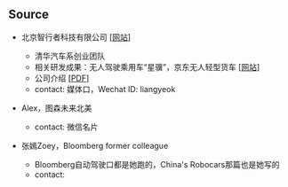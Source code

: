 ## Source
- 北京智行者科技有限公司 [[网站](https://www.idriverplus.com/)]
  - 清华汽车系创业团队
  - 相关研发成果：无人驾驶乘用车“星骥”，京东无人轻型货车 [[网站](http://www.xinhuanet.com/tech/2017-09/28/c_1121740298.htm)]
  - 公司介绍 [[PDF](Sourcedocs/智行者材料（媒体）.pdf)]
  - contact: 媒体口，Wechat ID: liangyeok

- Alex，图森未来北美
  - contact: 微信名片

- 张嫣Zoey，Bloomberg former colleague
  - Bloomberg自动驾驶口都是她跑的，China's Robocars那篇也是她写的
  - contact: 
